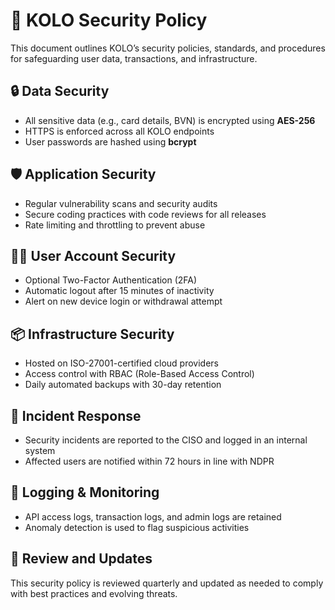 # 🔐 KOLO Security Policy

This document outlines KOLO’s security policies, standards, and procedures for safeguarding user data, transactions, and infrastructure.

## 🔒 Data Security

- All sensitive data (e.g., card details, BVN) is encrypted using **AES-256**
- HTTPS is enforced across all KOLO endpoints
- User passwords are hashed using **bcrypt**

## 🛡️ Application Security

- Regular vulnerability scans and security audits
- Secure coding practices with code reviews for all releases
- Rate limiting and throttling to prevent abuse

## 🧑‍💻 User Account Security

- Optional Two-Factor Authentication (2FA)
- Automatic logout after 15 minutes of inactivity
- Alert on new device login or withdrawal attempt

## 📦 Infrastructure Security

- Hosted on ISO-27001-certified cloud providers
- Access control with RBAC (Role-Based Access Control)
- Daily automated backups with 30-day retention

## 🚨 Incident Response

- Security incidents are reported to the CISO and logged in an internal system
- Affected users are notified within 72 hours in line with NDPR

## 🧾 Logging & Monitoring

- API access logs, transaction logs, and admin logs are retained
- Anomaly detection is used to flag suspicious activities

## 📆 Review and Updates

This security policy is reviewed quarterly and updated as needed to comply with best practices and evolving threats.
